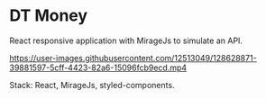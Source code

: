 # DT Money

React responsive application with MirageJs to simulate an API.

https://user-images.githubusercontent.com/12513049/128628871-39881597-5cff-4423-82a6-15096fcb9ecd.mp4

Stack: React, MirageJs, styled-components.
